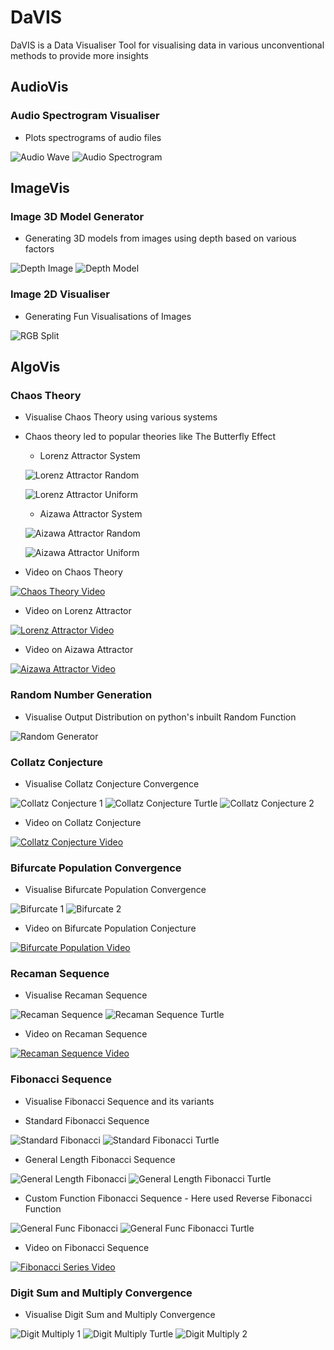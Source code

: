 # DaVIS
 DaVIS is a Data Visualiser Tool for visualising data in various unconventional methods to provide more insights

## AudioVis
### Audio Spectrogram Visualiser
   - Plots spectrograms of audio files
   
   ![Audio Wave](https://github.com/KausikN/DaVIS/blob/master/AudioVis/GeneratedVisualisations/AudioSpectrogram_AudioWave.png)
   ![Audio Spectrogram](https://github.com/KausikN/DaVIS/blob/master/AudioVis/GeneratedVisualisations/AudioSpectrogram_Spectrogram.png)
   
## ImageVis
### Image 3D Model Generator
   - Generating 3D models from images using depth based on various factors
   
   ![Depth Image](https://github.com/KausikN/DaVIS/blob/master/ImageVis/GeneratedVisualisations/Image3DVis_DepthImage.png)
   ![Depth Model](https://github.com/KausikN/DaVIS/blob/master/ImageVis/GeneratedVisualisations/Image3DVis_DepthImageModel.PNG)

### Image 2D Visualiser
   - Generating Fun Visualisations of Images
   
   ![RGB Split](https://github.com/KausikN/DaVIS/blob/master/ImageVis/GeneratedVisualisations/Image2DVis_RGBChannelSplit.png)

## AlgoVis
### Chaos Theory
   - Visualise Chaos Theory using various systems
   - Chaos theory led to popular theories like The Butterfly Effect
      - Lorenz Attractor System

      ![Lorenz Attractor Random](https://github.com/KausikN/DaVIS/blob/master/AlgoVis/GeneratedVisualisations/LorenzAttractor_Random.gif)

      ![Lorenz Attractor Uniform](https://github.com/KausikN/DaVIS/blob/master/AlgoVis/GeneratedVisualisations/LorenzAttractor_Uniform.gif)

      - Aizawa Attractor System

      ![Aizawa Attractor Random](https://github.com/KausikN/DaVIS/blob/master/AlgoVis/GeneratedVisualisations/AizawaAttractor_Random.gif)

      ![Aizawa Attractor Uniform](https://github.com/KausikN/DaVIS/blob/master/AlgoVis/GeneratedVisualisations/AizawaAttractor_Uniform.gif)
   
   - Video on Chaos Theory
   
   [![Chaos Theory Video](https://img.youtube.com/vi/fDek6cYijxI/0.jpg)](https://www.youtube.com/watch?v=fDek6cYijxI)

   - Video on Lorenz Attractor
   
   [![Lorenz Attractor Video](https://img.youtube.com/vi/VjP90rwpBwU/0.jpg)](https://www.youtube.com/watch?v=VjP90rwpBwU)

   - Video on Aizawa Attractor
   
   [![Aizawa Attractor Video](https://img.youtube.com/vi/RBqbQUu-p00/0.jpg)](https://www.youtube.com/watch?v=RBqbQUu-p00)

### Random Number Generation
   - Visualise Output Distribution on python's inbuilt Random Function
   
   ![Random Generator](https://github.com/KausikN/DaVIS/blob/master/AlgoVis/GeneratedVisualisations/RandomGen_GIF.gif)
   
### Collatz Conjecture
   - Visualise Collatz Conjecture Convergence
   
   ![Collatz Conjecture 1](https://github.com/KausikN/DaVIS/blob/master/AlgoVis/GeneratedVisualisations/CollatzConjecture_ConvergenceSingleValue.png)
   ![Collatz Conjecture Turtle](https://github.com/KausikN/DaVIS/blob/master/AlgoVis/GeneratedVisualisations/CollatzConjecture_ConvergenceTurtle.PNG)
   ![Collatz Conjecture 2](https://github.com/KausikN/DaVIS/blob/master/AlgoVis/GeneratedVisualisations/CollatzConjecture_ConvergenceItersCount.png)
   
   - Video on Collatz Conjecture
   
   [![Collatz Conjecture Video](https://img.youtube.com/vi/5mFpVDpKX70/0.jpg)](https://www.youtube.com/watch?v=5mFpVDpKX70)
   
### Bifurcate Population Convergence
   - Visualise Bifurcate Population Convergence
   
   ![Bifurcate 1](https://github.com/KausikN/DaVIS/blob/master/AlgoVis/GeneratedVisualisations/Bifurcation_PopulationConvergence.png)
   ![Bifurcate 2](https://github.com/KausikN/DaVIS/blob/master/AlgoVis/GeneratedVisualisations/Bifurcation_BifurcationPlot.png)
      
   - Video on Bifurcate Population Conjecture
   
   [![Bifurcate Population Video](https://img.youtube.com/vi/ovJcsL7vyrk/0.jpg)](https://www.youtube.com/watch?v=ovJcsL7vyrk)

### Recaman Sequence
   - Visualise Recaman Sequence
   
   ![Recaman Sequence](https://github.com/KausikN/DaVIS/blob/master/AlgoVis/GeneratedVisualisations/Recaman_Sequence.png)
   ![Recaman Sequence Turtle](https://github.com/KausikN/DaVIS/blob/master/AlgoVis/GeneratedVisualisations/Recaman_SequenceTurtle.PNG)
      
   - Video on Recaman Sequence
   
   [![Recaman Sequence Video](https://img.youtube.com/vi/FGC5TdIiT9U/0.jpg)](https://www.youtube.com/watch?v=FGC5TdIiT9U)

### Fibonacci Sequence
   - Visualise Fibonacci Sequence and its variants
   
   - Standard Fibonacci Sequence

   ![Standard Fibonacci](https://github.com/KausikN/DaVIS/blob/master/AlgoVis/GeneratedVisualisations/Fibonacci_Standard.png)
   ![Standard Fibonacci Turtle](https://github.com/KausikN/DaVIS/blob/master/AlgoVis/GeneratedVisualisations/Fibonacci_StandardTurtle.PNG)

   - General Length Fibonacci Sequence

   ![General Length Fibonacci](https://github.com/KausikN/DaVIS/blob/master/AlgoVis/GeneratedVisualisations/Fibonacci_GenericLength.png)
   ![General Length Fibonacci Turtle](https://github.com/KausikN/DaVIS/blob/master/AlgoVis/GeneratedVisualisations/Fibonacci_GenericLengthTurtle.PNG)

   - Custom Function Fibonacci Sequence - Here used Reverse Fibonacci Function

   ![General Func Fibonacci](https://github.com/KausikN/DaVIS/blob/master/AlgoVis/GeneratedVisualisations/Fibonacci_GenericFunc.png)
   ![General Func Fibonacci Turtle](https://github.com/KausikN/DaVIS/blob/master/AlgoVis/GeneratedVisualisations/Fibonacci_GenericFuncTurtle.PNG)

   - Video on Fibonacci Sequence
   
   [![Fibonacci Series Video](https://img.youtube.com/vi/SjSHVDfXHQ4/0.jpg)](https://www.youtube.com/watch?v=SjSHVDfXHQ4)
   
### Digit Sum and Multiply Convergence
   - Visualise Digit Sum and Multiply Convergence
   
   ![Digit Multiply 1](https://github.com/KausikN/DaVIS/blob/master/AlgoVis/GeneratedVisualisations/DigitMultiply_ConvergenceSingleValue.png)
   ![Digit Multiply Turtle](https://github.com/KausikN/DaVIS/blob/master/AlgoVis/GeneratedVisualisations/DigitMultiply_ConvergenceTurtle.PNG)
   ![Digit Multiply 2](https://github.com/KausikN/DaVIS/blob/master/AlgoVis/GeneratedVisualisations/DigitMultiply_ConvergenceItersCount.png)
